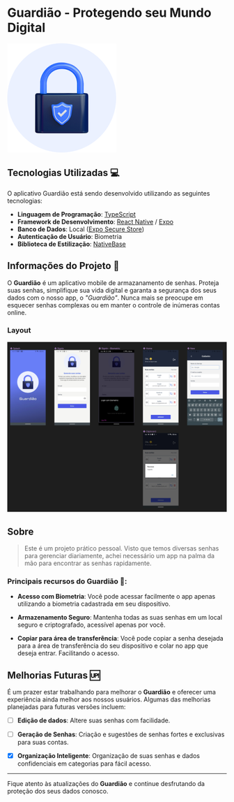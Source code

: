 # Guardião - Protegendo seu Mundo Digital

![Guardião](./src/images/padlock.png)

## Tecnologias Utilizadas 💻

O aplicativo Guardião está sendo desenvolvido utilizando as seguintes tecnologias:

- **Linguagem de Programação**: [TypeScript](https://www.typescriptlang.org/)
- **Framework de Desenvolvimento**: [React Native](https://reactnative.dev/) / [Expo](https://expo.dev/)
- **Banco de Dados**: Local ([Expo Secure Store](https://docs.expo.dev/versions/latest/sdk/securestore/))
- **Autenticação de Usuário**: Biometria
- **Biblioteca de Estilização**: [NativeBase](https://nativebase.io/)

## Informações do Projeto 📝

O **Guardião** é um aplicativo mobile de armazanamento de senhas. Proteja suas senhas, simplifique sua vida digital e garanta a segurança dos seus dados com o nosso app, o *"Guardião"*. Nunca mais se preocupe em esquecer senhas complexas ou em manter o controle de inúmeras contas online. 

### Layout
![Layout](./src/images/layout.png)

## Sobre

>Este é um projeto prático pessoal. Visto que temos diversas senhas para gerenciar diariamente, achei necessário um app na palma da mão para encontrar as senhas rapidamente.

### Principais recursos do Guardião 🔐:

- **Acesso com Biometria**: Você pode acessar facilmente o app apenas utilizando a biometria cadastrada em seu dispositivo.

- **Armazenamento Seguro**: Mantenha todas as suas senhas em um local seguro e criptografado, acessível apenas por você.

- **Copiar para área de transferência**: Você pode copiar a senha desejada para a área de transferência do seu dispositivo e colar no app que deseja entrar. Facilitando o acesso.

## Melhorias Futuras 🆙

É um prazer estar trabalhando para melhorar o **Guardião** e oferecer uma experiência ainda melhor aos nossos usuários. Algumas das melhorias planejadas para futuras versões incluem:

- [ ] **Edição de dados**: Altere suas senhas com facilidade.
 
- [ ] **Geração de Senhas**: Criação e sugestões de senhas fortes e exclusivas para suas contas.

- [X] **Organização Inteligente**: Organização de suas senhas e dados confidenciais em categorias para fácil acesso.

---

Fique atento às atualizações do **Guardião** e continue desfrutando da proteção dos seus dados conosco.


